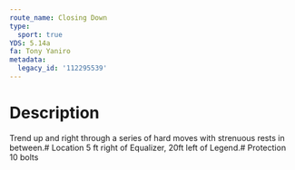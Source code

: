 ```yaml
---
route_name: Closing Down
type:
  sport: true
YDS: 5.14a
fa: Tony Yaniro
metadata:
  legacy_id: '112295539'
---
```

# Description
Trend up and right through a series of hard moves with strenuous rests in between.# Location
5 ft right of Equalizer, 20ft left of Legend.# Protection
10 bolts